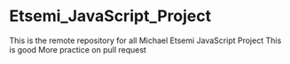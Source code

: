 # Etsemi_JavaScript_Project
This is the remote repository for all Michael Etsemi JavaScript Project
This is good
More practice on pull request
